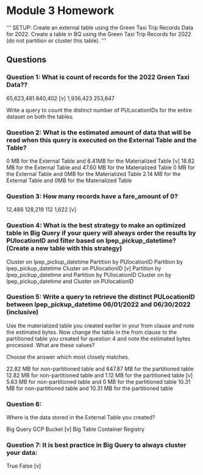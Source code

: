 # Module 3 Homework

'''
SETUP:
Create an external table using the Green Taxi Trip Records Data for 2022.
Create a table in BQ using the Green Taxi Trip Records for 2022 (do not partition or cluster this table).
'''

## Questions

### Question 1: What is count of records for the 2022 Green Taxi Data??

65,623,481
840,402 [v]
1,936,423
253,647


Write a query to count the distinct number of PULocationIDs for the entire dataset on both the tables.
### Question 2: What is the estimated amount of data that will be read when this query is executed on the External Table and the Table?

0 MB for the External Table and 6.41MB for the Materialized Table [v]
18.82 MB for the External Table and 47.60 MB for the Materialized Table
0 MB for the External Table and 0MB for the Materialized Table
2.14 MB for the External Table and 0MB for the Materialized Table

### Question 3: How many records have a fare_amount of 0?

12,488
128,219
112
1,622 [v]


### Question 4: What is the best strategy to make an optimized table in Big Query if your query will always order the results by PUlocationID and filter based on lpep_pickup_datetime? (Create a new table with this strategy)

Cluster on lpep_pickup_datetime Partition by PUlocationID
Partition by lpep_pickup_datetime Cluster on PUlocationID [v]
Partition by lpep_pickup_datetime and Partition by PUlocationID
Cluster on by lpep_pickup_datetime and Cluster on PUlocationID

### Question 5: Write a query to retrieve the distinct PULocationID between lpep_pickup_datetime 06/01/2022 and 06/30/2022 (inclusive)

Use the materialized table you created earlier in your from clause and note the estimated bytes. Now change the table in the from clause to the partitioned table you created for question 4 and note the estimated bytes processed. What are these values?

Choose the answer which most closely matches.

22.82 MB for non-partitioned table and 647.87 MB for the partitioned table
12.82 MB for non-partitioned table and 1.12 MB for the partitioned table [v]
5.63 MB for non-partitioned table and 0 MB for the partitioned table
10.31 MB for non-partitioned table and 10.31 MB for the partitioned table


### Question 6:
Where is the data stored in the External Table you created?

Big Query
GCP Bucket [v]
Big Table
Container Registry

### Question 7: It is best practice in Big Query to always cluster your data:

True
False [v]